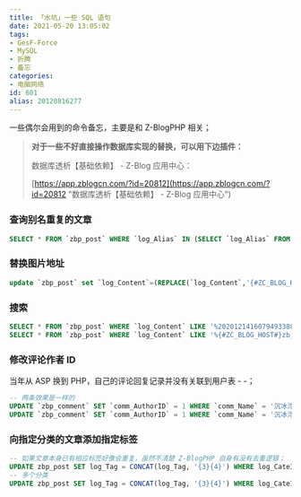```yaml
---
title: 「水坑」一些 SQL 语句
date: 2021-05-20 13:05:02
tags:
- GesF-Force
- MySQL
- 折腾
- 备忘
categories:
- 电脑网络
id: 601
alias: 20120816277
---
```


一些偶尔会用到的命令备忘，主要是和 Z-BlogPHP 相关；

<!--more-->

> **对于一些不好直接操作数据库实现的替换，可以用下边插件：**
>
> 数据库透析【基础依赖】 - Z-Blog 应用中心：
>
> [https://app.zblogcn.com/?id=20812](https://app.zblogcn.com/?id=20812 "数据库透析【基础依赖】 - Z-Blog 应用中心")

### 查询别名重复的文章

```sql
SELECT * FROM `zbp_post` WHERE `log_Alias` IN (SELECT `log_Alias` FROM `zbp_post` GROUP BY `log_Alias` HAVING COUNT(`log_Alias`)>1)
```

### 替换图片地址

```sql
update `zbp_post` set `log_Content`=(REPLACE(`log_Content`,'{#ZC_BLOG_HOST#}zb_users/upload/','https://cdn.adadd.com/XXXXX/'));
```

### 搜索

```sql
SELECT * FROM `zbp_post` WHERE `log_Content` LIKE '%202012141607949338840263%';
SELECT * FROM `zbp_post` WHERE `log_Content` LIKE '%{#ZC_BLOG_HOST#}zb_users/%';
```

### 修改评论作者 ID

当年从 ASP 换到 PHP，自己的评论回复记录并没有关联到用户表 - -；

```sql
-- 两条效果是一样的
UPDATE `zbp_comment` SET `comm_AuthorID` = 1 WHERE `comm_Name` = '沉冰浮水' AND `comm_AuthorID` = 0
UPDATE `zbp_comment` SET `comm_AuthorID` = 1 WHERE `comm_Name` = '沉冰浮水'
```

### 向指定分类的文章添加指定标签

```sql
-- 如果文章本身已有相应标签好像会重复，虽然不清楚 Z-BlogPHP 自身有没有去重逻辑；
UPDATE zbp_post SET log_Tag = CONCAT(log_Tag, '{3}{4}') WHERE log_CateID = 1;
-- 多个分类
UPDATE zbp_post SET log_Tag = CONCAT(log_Tag, '{3}{4}') WHERE log_CateID IN (1, 2);
```
